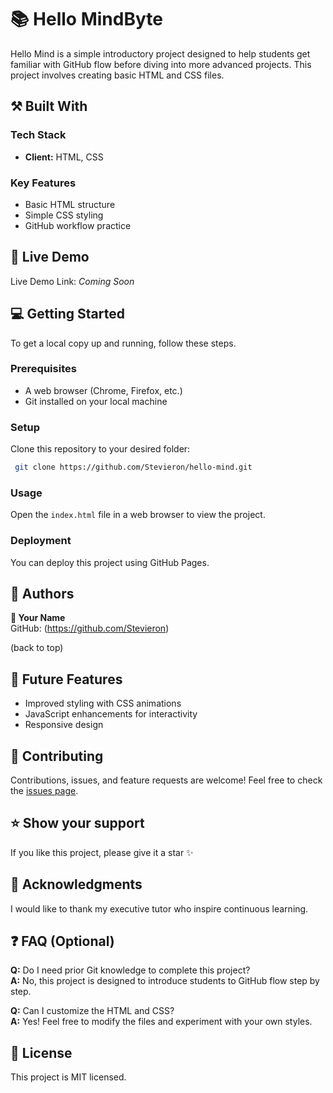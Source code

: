 # 📚 Hello MindByte

Hello Mind is a simple introductory project designed to help students get familiar with GitHub flow before diving into more advanced projects. This project involves creating basic HTML and CSS files.

## ⚒️ Built With

### Tech Stack

- **Client:** HTML, CSS

### Key Features

- Basic HTML structure
- Simple CSS styling
- GitHub workflow practice

## 🚀 Live Demo

Live Demo Link: _Coming Soon_

## 💻 Getting Started

To get a local copy up and running, follow these steps.

### Prerequisites

- A web browser (Chrome, Firefox, etc.)
- Git installed on your local machine

### Setup

Clone this repository to your desired folder:

```sh
 git clone https://github.com/Stevieron/hello-mind.git
```

### Usage

Open the `index.html` file in a web browser to view the project.

### Deployment

You can deploy this project using GitHub Pages.

## 👥 Authors

**👤 Your Name**  
GitHub: (https://github.com/Stevieron)

(back to top)

## 🌟 Future Features

- Improved styling with CSS animations
- JavaScript enhancements for interactivity
- Responsive design

## 🤝 Contributing

Contributions, issues, and feature requests are welcome! Feel free to check the [issues page](https://github.com/Stevieron/hello-mind/issues).

## ⭐ Show your support

If you like this project, please give it a star ✨

## 🙏 Acknowledgments

I would like to thank my executive tutor who inspire continuous learning.

## ❓ FAQ (Optional)

**Q:** Do I need prior Git knowledge to complete this project?  
**A:** No, this project is designed to introduce students to GitHub flow step by step.

**Q:** Can I customize the HTML and CSS?  
**A:** Yes! Feel free to modify the files and experiment with your own styles.

## 📝 License

This project is MIT licensed.
